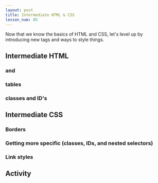 ```yaml
---
layout: post
title: Intermediate HTML & CSS
lesson_num: 05
---
```


Now that we know the basics of HTML and CSS, let's level up by introducing new tags and ways to style things.

## Intermediate HTML

### <span> and <div>

### tables

### classes and ID's


## Intermediate CSS

### Borders

### Getting more specific (classes, IDs, and nested selectors)

### Link styles

## Activity